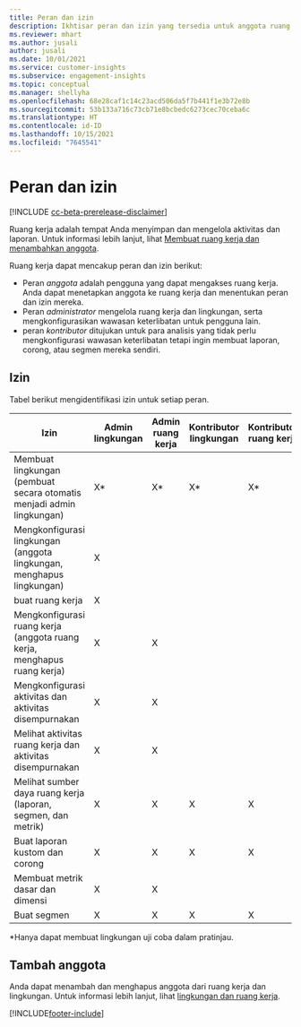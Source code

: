 ```yaml
---
title: Peran dan izin
description: Ikhtisar peran dan izin yang tersedia untuk anggota ruang kerja.
ms.reviewer: mhart
ms.author: jusali
author: jusali
ms.date: 10/01/2021
ms.service: customer-insights
ms.subservice: engagement-insights
ms.topic: conceptual
ms.manager: shellyha
ms.openlocfilehash: 68e28caf1c14c23acd506da5f7b441f1e3b72e8b
ms.sourcegitcommit: 53b133a716c73cb71e8bcbedc6273cec70ceba6c
ms.translationtype: HT
ms.contentlocale: id-ID
ms.lasthandoff: 10/15/2021
ms.locfileid: "7645541"
---
```

# <a name="roles-and-permissions"></a>Peran dan izin

[!INCLUDE [cc-beta-prerelease-disclaimer](includes/cc-beta-prerelease-disclaimer.md)]

Ruang kerja adalah tempat Anda menyimpan dan mengelola aktivitas dan laporan. Untuk informasi lebih lanjut, lihat [Membuat ruang kerja dan menambahkan anggota](create-workspace.md). 

Ruang kerja dapat mencakup peran dan izin berikut:

- Peran *anggota* adalah pengguna yang dapat mengakses ruang kerja. Anda dapat menetapkan anggota ke ruang kerja dan menentukan peran dan izin mereka. 
- Peran *administrator* mengelola ruang kerja dan lingkungan, serta mengkonfigurasikan wawasan keterlibatan untuk pengguna lain. 
- peran *kontributor* ditujukan untuk para analisis yang tidak perlu mengkonfigurasi wawasan keterlibatan tetapi ingin membuat laporan, corong, atau segmen mereka sendiri.

## <a name="permissions"></a>Izin
  
Tabel berikut mengidentifikasi izin untuk setiap peran. 

| Izin | Admin lingkungan | Admin ruang kerja | Kontributor lingkungan | Kontributor ruang kerja | 
|--|--|--|--|--|
| Membuat lingkungan (pembuat secara otomatis menjadi admin lingkungan) | X* | X* | X* | X* |  
| Mengkonfigurasi lingkungan (anggota lingkungan, menghapus lingkungan) | X |  |  |  |  
| buat ruang kerja | X |  |  |  |  
| Mengkonfigurasi ruang kerja (anggota ruang kerja, menghapus ruang kerja) | X | X |  |  |  
| Mengkonfigurasi aktivitas dan aktivitas disempurnakan | X | X | |  |  
| Melihat aktivitas ruang kerja dan aktivitas disempurnakan | X | X | |  |  
| Melihat sumber daya ruang kerja (laporan, segmen, dan metrik)| X | X | X | X |  
| Buat laporan kustom dan corong | X | X | X | X |  
| Membuat metrik dasar dan dimensi| X | X |  |  |  
| Buat segmen| X | X | X | X |  

*Hanya dapat membuat lingkungan uji coba dalam pratinjau. 

## <a name="add-members"></a>Tambah anggota

Anda dapat menambah dan menghapus anggota dari ruang kerja dan lingkungan. Untuk informasi lebih lanjut, lihat [lingkungan dan ruang kerja](manage-environments-workspaces.md).


[!INCLUDE[footer-include](../includes/footer-banner.md)]
